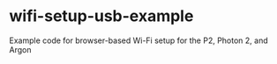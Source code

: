 # wifi-setup-usb-example
Example code for browser-based Wi-Fi setup for the P2, Photon 2, and Argon

